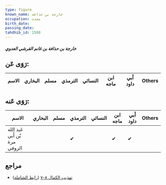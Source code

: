 ```yaml
---
type: figure
known_name: خارجة بن حذافة
occupation: محدث
birth_date:
passing_date:
tahdhib_id: 1588
---
```

##### خارجة بن حذافة بن غانم القرشي العدوي

## رَوَى عَن:
| الاسم | البخاري | مسلم | الترمذي | النسائي | ابن ماجه | أبي داود | Others |
| ----- | ------- | ---- | ------- | ------- | -------- | -------- | ------ |
## رَوَى عَنه:
| الاسم                         | البخاري | مسلم | الترمذي | النسائي | ابن ماجه | أبي داود | Others |
| ----------------------------- | ------- | ---- | ------- | ------- | -------- | -------- | ------ |
| عَبد الله بْن أَبي مرة الزوفي |         |      | ✔       |         | ✔        | ✔        |        |
## مراجع
- [تهذيب الكمال ٨-٧](obsidian://open?vault=Tahdhib-al-Kamal&file=Figures/١٥٨٨-خارجة%20بن%20حذافة%20بن%20غانم%20القرشي%20العدوي) ([رابط الشاملة](https://shamela.ws/book/3722/3718))